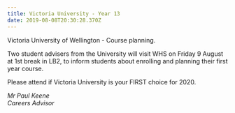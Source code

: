 ```yaml
---
title: Victoria University - Year 13
date: 2019-08-08T20:30:28.370Z
---
```

Victoria University of Wellington - Course planning. 

Two student advisers from the University will visit WHS on Friday 9 August at 1st break in LB2, to inform students about enrolling and planning their first year course. 

Please attend if Victoria University is your FIRST choice for 2020.

_Mr Paul Keene_  
_Careers Advisor_
